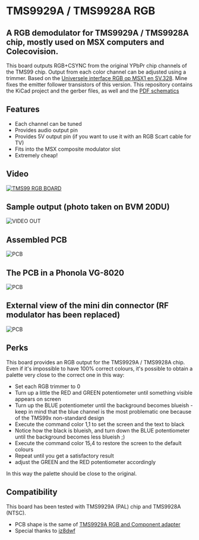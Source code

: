 # TMS9929A / TMS9928A RGB
## A RGB demodulator for TMS9929A / TMS9928A chip, mostly used on MSX computers and Colecovision. 

This board outputs RGB+CSYNC from the original YPbPr chip channels of the TMS99 chip. 
Output from each color channel can be adjusted using a trimmer. 
Based on the [Universele interface RGB op MSX1 en SV.328](http://www.msxarchive.nl/pub/msx/mirrors/hanso/hwdoityourself/rgbmsx1.pdf). Mine fixes the emitter follower transistors of this version.
This repository contains the KiCad project and the gerber files, as well and the [PDF schematics](https://github.com/elder0010/msx_rgb/blob/main/TMS9929_RGB_Adapter.pdf)

## Features
- Each channel can be tuned
- Provides audio output pin
- Provides 5V output pin (if you want to use it with an RGB Scart cable for TV)
- Fits into the MSX composite modulator slot
- Extremely cheap!

## Video
[![TMS99 RGB BOARD](https://img.youtube.com/vi/eCPy9jgGLzQ/0.jpg)](https://www.youtube.com/watch?v=eCPy9jgGLzQ)

## Sample output (photo taken on BVM 20DU)
![VIDEO OUT](https://raw.githubusercontent.com/elder0010/msx_rgb/main/images/msx.jpg)

## Assembled PCB
![PCB](https://github.com/elder0010/msx_rgb/blob/main/images/1.jpg)

## The PCB in a Phonola VG-8020
![PCB](https://github.com/elder0010/msx_rgb/blob/main/images/2.jpg)

## External view of the mini din connector (RF modulator has been replaced)
![PCB](https://github.com/elder0010/msx_rgb/blob/main/images/3.jpg)

## Perks
This board provides an RGB output for the TMS9929A / TMS9928A chip.
Even if it's impossible to have 100% correct colours, it's possible to obtain a palette very close to the correct one in this way:
- Set each RGB trimmer to 0
- Turn up a little the RED and GREEN potentiometer until something visible appears on screen
- Turn up the BLUE potentiometer until the background becomes blueish - keep in mind that the blue channel is the most problematic one because of the TMS99x non-standard design
- Execute the command color 1,1 to set the screen and the text to black
- Notice how the black is blueish, and turn down the BLUE potentiometer until the background becomes less blueish ;)
- Execute the command color 15,4 to restore the screen to the default colours
- Repeat until you get a satisfactory result
- adjust the GREEN and the RED potentiometer accordingly 

In this way the palette should be close to the original.

## Compatibility
This board has been tested with TMS9929A (PAL) chip and TMS9928A (NTSC).

- PCB shape is the same of [TMS9929A RGB and Component adapter](https://hackaday.io/project/13056-tms9929a-rgb-and-component-adapter)
- Special thanks to [iz8dwf](https://www.youtube.com/iz8dwf)
